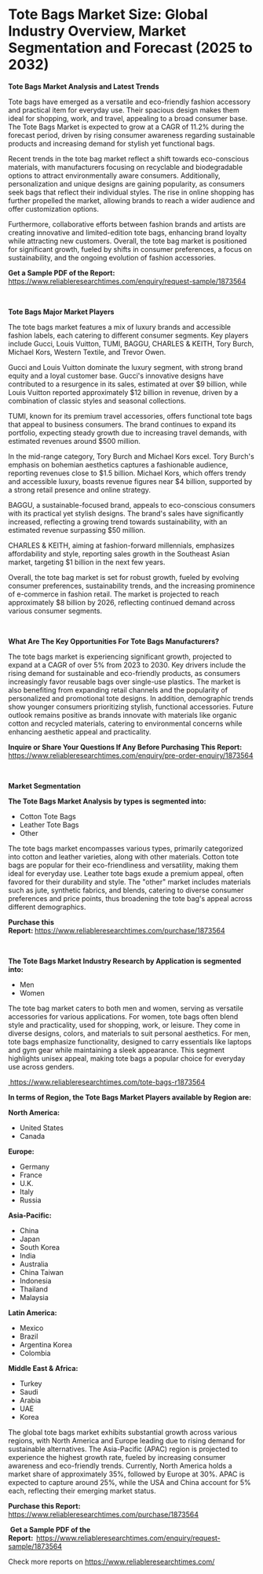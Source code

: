 <p><h1>Tote Bags Market Size: Global Industry Overview, Market Segmentation and Forecast (2025 to 2032)</h1></p><p><strong>Tote Bags Market Analysis and Latest Trends</strong></p>
<p><p>Tote bags have emerged as a versatile and eco-friendly fashion accessory and practical item for everyday use. Their spacious design makes them ideal for shopping, work, and travel, appealing to a broad consumer base. The Tote Bags Market is expected to grow at a CAGR of 11.2% during the forecast period, driven by rising consumer awareness regarding sustainable products and increasing demand for stylish yet functional bags.</p><p>Recent trends in the tote bag market reflect a shift towards eco-conscious materials, with manufacturers focusing on recyclable and biodegradable options to attract environmentally aware consumers. Additionally, personalization and unique designs are gaining popularity, as consumers seek bags that reflect their individual styles. The rise in online shopping has further propelled the market, allowing brands to reach a wider audience and offer customization options.</p><p>Furthermore, collaborative efforts between fashion brands and artists are creating innovative and limited-edition tote bags, enhancing brand loyalty while attracting new customers. Overall, the tote bag market is positioned for significant growth, fueled by shifts in consumer preferences, a focus on sustainability, and the ongoing evolution of fashion accessories.</p></p>
<p><strong>Get a Sample PDF of the Report:&nbsp;</strong> <a href="https://www.reliableresearchtimes.com/enquiry/request-sample/1873564?utm_campaign=3088&utm_medium=2&utm_source=Github&utm_content=ia&utm_term=04042025&utm_id=tote-bags">https://www.reliableresearchtimes.com/enquiry/request-sample/1873564</a></p>
<p>&nbsp;</p>
<p><strong>Tote Bags Major Market Players</strong></p>
<p><p>The tote bags market features a mix of luxury brands and accessible fashion labels, each catering to different consumer segments. Key players include Gucci, Louis Vuitton, TUMI, BAGGU, CHARLES & KEITH, Tory Burch, Michael Kors, Western Textile, and Trevor Owen.</p><p>Gucci and Louis Vuitton dominate the luxury segment, with strong brand equity and a loyal customer base. Gucci's innovative designs have contributed to a resurgence in its sales, estimated at over $9 billion, while Louis Vuitton reported approximately $12 billion in revenue, driven by a combination of classic styles and seasonal collections.</p><p>TUMI, known for its premium travel accessories, offers functional tote bags that appeal to business consumers. The brand continues to expand its portfolio, expecting steady growth due to increasing travel demands, with estimated revenues around $500 million. </p><p>In the mid-range category, Tory Burch and Michael Kors excel. Tory Burch's emphasis on bohemian aesthetics captures a fashionable audience, reporting revenues close to $1.5 billion. Michael Kors, which offers trendy and accessible luxury, boasts revenue figures near $4 billion, supported by a strong retail presence and online strategy.</p><p>BAGGU, a sustainable-focused brand, appeals to eco-conscious consumers with its practical yet stylish designs. The brand's sales have significantly increased, reflecting a growing trend towards sustainability, with an estimated revenue surpassing $50 million.</p><p>CHARLES & KEITH, aiming at fashion-forward millennials, emphasizes affordability and style, reporting sales growth in the Southeast Asian market, targeting $1 billion in the next few years.</p><p>Overall, the tote bag market is set for robust growth, fueled by evolving consumer preferences, sustainability trends, and the increasing prominence of e-commerce in fashion retail. The market is projected to reach approximately $8 billion by 2026, reflecting continued demand across various consumer segments.</p></p>
<p>&nbsp;</p>
<p><strong>What Are The Key Opportunities For Tote Bags Manufacturers?</strong></p>
<p><p>The tote bags market is experiencing significant growth, projected to expand at a CAGR of over 5% from 2023 to 2030. Key drivers include the rising demand for sustainable and eco-friendly products, as consumers increasingly favor reusable bags over single-use plastics. The market is also benefiting from expanding retail channels and the popularity of personalized and promotional tote designs. In addition, demographic trends show younger consumers prioritizing stylish, functional accessories. Future outlook remains positive as brands innovate with materials like organic cotton and recycled materials, catering to environmental concerns while enhancing aesthetic appeal and practicality.</p></p>
<p><strong>Inquire or Share Your Questions If Any Before Purchasing This Report:</strong> <a href="https://www.reliableresearchtimes.com/enquiry/pre-order-enquiry/1873564?utm_campaign=3088&utm_medium=2&utm_source=Github&utm_content=ia&utm_term=04042025&utm_id=tote-bags">https://www.reliableresearchtimes.com/enquiry/pre-order-enquiry/1873564</a></p>
<p>&nbsp;</p>
<p><strong>Market Segmentation</strong></p>
<p><strong>The Tote Bags Market Analysis by types is segmented into:</strong></p>
<p><ul><li>Cotton Tote Bags</li><li>Leather Tote Bags</li><li>Other</li></ul></p>
<p><p>The tote bags market encompasses various types, primarily categorized into cotton and leather varieties, along with other materials. Cotton tote bags are popular for their eco-friendliness and versatility, making them ideal for everyday use. Leather tote bags exude a premium appeal, often favored for their durability and style. The "other" market includes materials such as jute, synthetic fabrics, and blends, catering to diverse consumer preferences and price points, thus broadening the tote bag's appeal across different demographics.</p></p>
<p><strong>Purchase this Report:&nbsp;</strong><a href="https://www.reliableresearchtimes.com/purchase/1873564?utm_campaign=3088&utm_medium=2&utm_source=Github&utm_content=ia&utm_term=04042025&utm_id=tote-bags">https://www.reliableresearchtimes.com/purchase/1873564</a></p>
<p>&nbsp;</p>
<p><strong>The Tote Bags Market Industry Research by Application is segmented into:</strong></p>
<p><ul><li>Men</li><li>Women</li></ul></p>
<p><p>The tote bag market caters to both men and women, serving as versatile accessories for various applications. For women, tote bags often blend style and practicality, used for shopping, work, or leisure. They come in diverse designs, colors, and materials to suit personal aesthetics. For men, tote bags emphasize functionality, designed to carry essentials like laptops and gym gear while maintaining a sleek appearance. This segment highlights unisex appeal, making tote bags a popular choice for everyday use across genders.</p></p>
<p><a href="https://www.reliableresearchtimes.com/tote-bags-r1873564?utm_campaign=3088&utm_medium=2&utm_source=Github&utm_content=ia&utm_term=04042025&utm_id=tote-bags">&nbsp;https://www.reliableresearchtimes.com/tote-bags-r1873564</a></p>
<p><strong>In terms of Region, the Tote Bags Market Players available by Region are:</strong></p>
<p>
    <p> <strong> North America: </strong>
        <ul>
            <li>United States</li>
            <li>Canada</li>
        </ul>
        </p> 
    <p> <strong> Europe: </strong>
        <ul>
            <li>Germany</li>
            <li>France</li>
            <li>U.K.</li>
            <li>Italy</li>
            <li>Russia</li>
        </ul>
        </p> 
    <p> <strong> Asia-Pacific: </strong>
        <ul>
            <li>China</li>
            <li>Japan</li>
            <li>South Korea</li>
            <li>India</li>
            <li>Australia</li>
            <li>China Taiwan</li>
            <li>Indonesia</li>
            <li>Thailand</li>
            <li>Malaysia</li>
        </ul>
        </p> 
    <p> <strong> Latin America: </strong>
        <ul>
            <li>Mexico</li>
            <li>Brazil</li>
            <li>Argentina Korea</li>
            <li>Colombia</li>
        </ul>
        </p> 
    <p> <strong> Middle East & Africa: </strong>
        <ul>
            <li>Turkey</li>
            <li>Saudi</li>
            <li>Arabia</li>
            <li>UAE</li>
            <li>Korea</li>
        </ul>
    </p>
    </p>
<p><p>The global tote bags market exhibits substantial growth across various regions, with North America and Europe leading due to rising demand for sustainable alternatives. The Asia-Pacific (APAC) region is projected to experience the highest growth rate, fueled by increasing consumer awareness and eco-friendly trends. Currently, North America holds a market share of approximately 35%, followed by Europe at 30%. APAC is expected to capture around 25%, while the USA and China account for 5% each, reflecting their emerging market status.</p></p>
<p><strong>Purchase this Report: </strong><a href="https://www.reliableresearchtimes.com/purchase/1873564?utm_campaign=3088&utm_medium=2&utm_source=Github&utm_content=ia&utm_term=04042025&utm_id=tote-bags">https://www.reliableresearchtimes.com/purchase/1873564</a></p>
<p>&nbsp;<strong>Get a Sample PDF of the Report:&nbsp;&nbsp;</strong><a href="https://www.reliableresearchtimes.com/enquiry/request-sample/1873564?utm_campaign=3088&utm_medium=2&utm_source=Github&utm_content=ia&utm_term=04042025&utm_id=tote-bags">https://www.reliableresearchtimes.com/enquiry/request-sample/1873564</a></p>
<p><strong></strong></p>
<p>Check more reports on <a href="https://www.reliableresearchtimes.com/?utm_campaign=3088&utm_medium=2&utm_source=Github&utm_content=ia&utm_term=04042025&utm_id=tote-bags">https://www.reliableresearchtimes.com/</a></p>